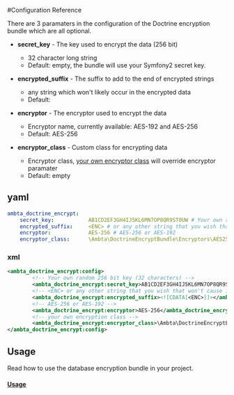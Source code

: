 #Configuration Reference

There are 3 paramaters in the configuration of the Doctrine encryption bundle which are all optional.

* **secret_key** - The key used to encrypt the data (256 bit)
    * 32 character long string
    * Default: empty, the bundle will use your Symfony2 secret key.

* **encrypted_suffix** - The suffix to add to the end of encrypted strings
    * any string which won't likely occur in the encrypted data
    * Default: <ENC>

* **encryptor** - The encryptor used to encrypt the data
    * Encryptor name, currently available: AES-192 and AES-256
    * Default: AES-256

* **encryptor_class** - Custom class for encrypting data
    * Encryptor class, [your own encryptor class](https://github.com/ambta/DoctrineEncryptBundle/blob/master/Resources/doc/custom_encryptor.md) will override encryptor paramater
    * Default: empty
    
## yaml

``` yaml
ambta_doctrine_encrypt:
    secret_key:           AB1CD2EF3GH4IJ5KL6MN7OP8QR9ST0UW # Your own random 256 bit key (32 characters)
    encrypted_suffix:     <ENC> # or any other string that you wish that won't cause issues with your DB
    encryptor:            AES-256 # AES-256 or AES-192
    encryptor_class:      \Ambta\DoctrineEncryptBundle\Encryptors\AES256Encryptor # your own encryption class
```

### xml

``` xml 
<ambta_doctrine_encrypt:config>
        <!-- Your own random 256 bit key (32 characters) -->
        <ambta_doctrine_encrypt:secret_key>AB1CD2EF3GH4IJ5KL6MN7OP8QR9ST0UW</ambta_doctrine_encrypt:secret_key>
        <!-- <ENC> or any other string that you wish that won't cause issues with your DB -->
        <ambta_doctrine_encrypt:encrypted_suffix><![CDATA[<ENC>]]></ambta_doctrine_encrypt:secret_key>
        <!-- AES-256 or AES-192 -->
        <ambta_doctrine_encrypt:encryptor>AES-256</ambta_doctrine_encrypt:encryptor>
        <!-- your own encryption class -->
        <ambta_doctrine_encrypt:encryptor_class>\Ambta\DoctrineEncryptBundle\Encryptors\AES256Encryptor</ambta_doctrine_encrypt:encryptor_class>
</ambta_doctrine_encrypt:config>
```

## Usage

Read how to use the database encryption bundle in your project.

#### [Usage](https://github.com/dalyan91/DoctrineEncryptBundle/blob/master/Resources/doc/usage.md)
